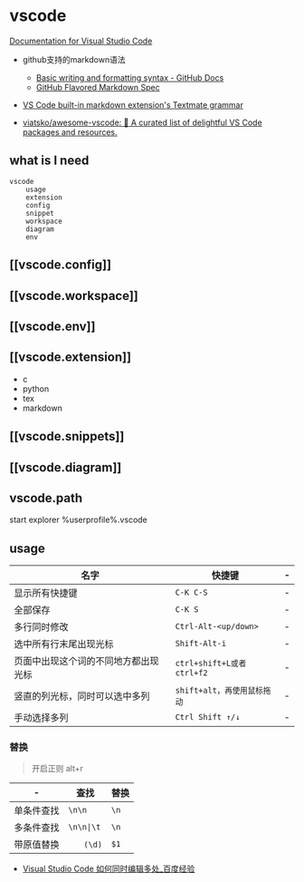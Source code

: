 # vscode

[Documentation for Visual Studio Code](https://code.visualstudio.com/docs)

- github支持的markdown语法
	- [Basic writing and formatting syntax - GitHub Docs](https://docs.github.com/en/get-started/writing-on-github/getting-started-with-writing-and-formatting-on-github/basic-writing-and-formatting-syntax)
	- [GitHub Flavored Markdown Spec](https://github.github.com/gfm/)
- [VS Code built-in markdown extension's Textmate grammar](https://github.com/microsoft/vscode-markdown-tm-grammar)

- [viatsko/awesome-vscode: 🎨 A curated list of delightful VS Code packages and resources.](https://github.com/viatsko/awesome-vscode#readme)

## what is I need

```tinymind
vscode
    usage
    extension
    config
    snippet
    workspace
    diagram
    env
```

## [[vscode.config]]

## [[vscode.workspace]]

## [[vscode.env]]

## [[vscode.extension]]

- c
- python
- tex
- markdown

## [[vscode.snippets]]

## [[vscode.diagram]]

## vscode.path

start explorer %userprofile%\.vscode

## usage

| 名字 | 快捷键 | - |
|----|-----|--|
| 显示所有快捷键 | `C-K C-S` | - |
| 全部保存 | `C-K S` | - |
| 多行同时修改 | `Ctrl-Alt-<up/down>` | - |
| 选中所有行末尾出现光标 | `Shift-Alt-i` | - |
| 页面中出现这个词的不同地方都出现光标 | `ctrl+shift+L或者ctrl+f2` | - |
| 竖直的列光标，同时可以选中多列 | `shift+alt，再使用鼠标拖动` | - |
| 手动选择多列 | `Ctrl Shift ↑/↓` | - |

### 替换

> 开启正则 alt+r

| - | 查找 | 替换 |
|---|----|----|
| 单条件查找 | `\n\n` | `\n` |
| 多条件查找 | `\n\n\|\t` | `\n` |
| 带原值替换 | `　　(\d)` | `$1` |

- [Visual Studio Code 如何同时编辑多处_百度经验](https://jingyan.baidu.com/article/3052f5a1066eb597f31f86db.html)

